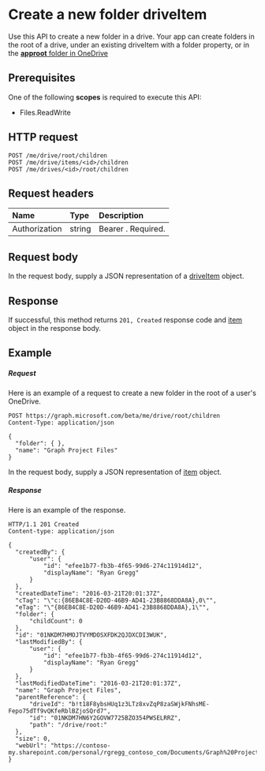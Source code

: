 # Create a new folder driveItem

Use this API to create a new folder in a drive. Your app can create folders
in the root of a drive, under an existing driveItem with a folder property, or
in the [**approot** folder in OneDrive](https://dev.onedrive.com/misc/appfolder.htm)

## Prerequisites
One of the following **scopes** is required to execute this API:

  * Files.ReadWrite

## HTTP request
<!-- { "blockType": "ignored" } -->
```http
POST /me/drive/root/children
POST /me/drive/items/<id>/children
POST /me/drives/<id>/root/children
```

## Request headers

| Name          | Type   | Description               |
|:--------------|:-------|:--------------------------|
| Authorization | string | Bearer <token>. Required. |


## Request body
In the request body, supply a JSON representation of a
[driveItem](../resources/driveitem.md) object.


## Response
If successful, this method returns `201, Created` response code and
[item](../resources/driveitem.md) object in the response body.

## Example

##### Request

Here is an example of a request to create a new folder in the root of a user's
OneDrive.

<!-- {
  "blockType": "request",
  "name": "create_item_from_item"
}-->
```http
POST https://graph.microsoft.com/beta/me/drive/root/children
Content-Type: application/json

{
  "folder": { },
  "name": "Graph Project Files"
}
```
In the request body, supply a JSON representation of [item](../resources/driveitem.md) object.

##### Response
Here is an example of the response.

<!-- {
  "blockType": "response",
  "truncated": true,
  "@odata.type": "microsoft.graph.driveItem"
} -->
```http
HTTP/1.1 201 Created
Content-type: application/json

{
  "createdBy": {
      "user": {
          "id": "efee1b77-fb3b-4f65-99d6-274c11914d12",
          "displayName": "Ryan Gregg"
      }
  },
  "createdDateTime": "2016-03-21T20:01:37Z",
  "cTag": "\"c:{86EB4C8E-D20D-46B9-AD41-23B8868DDA8A},0\"",
  "eTag": "\"{86EB4C8E-D20D-46B9-AD41-23B8868DDA8A},1\"",
  "folder": {
      "childCount": 0
  },
  "id": "01NKDM7HMOJTVYMDOSXFDK2QJDXCDI3WUK",
  "lastModifiedBy": {
      "user": {
          "id": "efee1b77-fb3b-4f65-99d6-274c11914d12",
          "displayName": "Ryan Gregg"
      }
  },
  "lastModifiedDateTime": "2016-03-21T20:01:37Z",
  "name": "Graph Project Files",
  "parentReference": {
      "driveId": "b!t18F8ybsHUq1z3LTz8xvZqP8zaSWjkFNhsME-Fepo75dTf9vQKfeRblBZjoSQrd7",
      "id": "01NKDM7HN6Y2GOVW7725BZO354PWSELRRZ",
      "path": "/drive/root:"
  },
  "size": 0,
  "webUrl": "https://contoso-my.sharepoint.com/personal/rgregg_contoso_com/Documents/Graph%20Project%20Files"
}
```

<!-- uuid: 8fcb5dbc-d5aa-4681-8e31-b001d5168d79
2015-10-25 14:57:30 UTC -->
<!-- {
  "type": "#page.annotation",
  "description": "Create children",
  "keywords": "",
  "section": "documentation",
  "tocPath": "OneDrive/Item/Create folder"
}-->


<!-- {
  "type": "#page.annotation",
  "description": "Use this API to create a new children.",
  "tocPath": "/beta reference/OneDrive/driveitem/Create item",
  "apiVersion": "beta",
  "section": "documentation",
  "canonicalURL": "/en-us/api-reference/v1.0/api/item_post_children"
} -->
